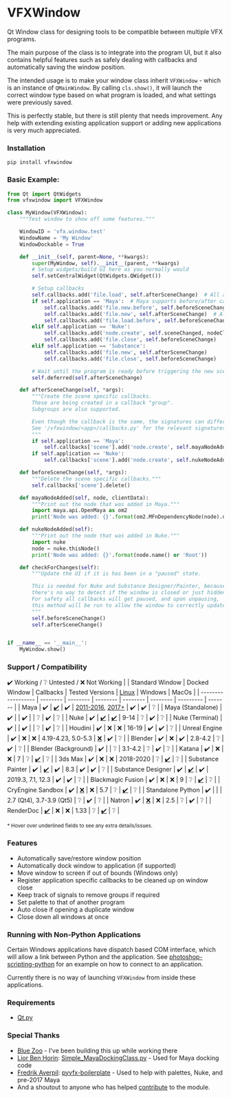 # VFXWindow
Qt Window class for designing tools to be compatible between multiple VFX programs.

The main purpose of the class is to integrate into the program UI, but it also contains helpful features such as safely dealing with callbacks and automatically saving the window position.

The intended usage is to make your window class inherit `VFXWindow` - which is an instance of `QMainWindow`. By calling `cls.show()`, it will launch the correct window type based on what program is loaded, and what settings were previously saved.

This is perfectly stable, but there is still plenty that needs improvement. Any help with extending existing application support or adding new applications is very much appreciated.

### Installation
    pip install vfxwindow

### Basic Example:
```python
from Qt import QtWidgets
from vfxwindow import VFXWindow

class MyWindow(VFXWindow):
    """Test window to show off some features."""

    WindowID = 'vfx.window.test'
    WindowName = 'My Window'
    WindowDockable = True

    def __init__(self, parent=None, **kwargs):
        super(MyWindow, self).__init__(parent, **kwargs)
        # Setup widgets/build UI here as you normally would
        self.setCentralWidget(QtWidgets.QWidget())

        # Setup callbacks
        self.callbacks.add('file.load', self.afterSceneChange)  # All apps have callback support for 'file.load'
        if self.application == 'Maya':  # Maya supports before/after callbacks
            self.callbacks.add('file.new.before', self.beforeSceneChange)
            self.callbacks.add('file.new', self.afterSceneChange)  # Also mapped to 'file.new.after'
            self.callbacks.add('file.load.before', self.beforeSceneChange)
        elif self.application == 'Nuke':
            self.callbacks.add('node.create', self.sceneChanged, nodeClass='Root')  # Pass in a parameter
            self.callbacks.add('file.close', self.beforeSceneChange)
        elif self.application == 'Substance':
            self.callbacks.add('file.new', self.afterSceneChange)
            self.callbacks.add('file.close', self.beforeSceneChange)

        # Wait until the program is ready before triggering the new scene method
        self.deferred(self.afterSceneChange)

    def afterSceneChange(self, *args):
        """Create the scene specific callbacks.
        These are being created in a callback "group".
        Subgroups are also supported.

        Even though the callback is the same, the signatures can differ.
        See '/vfxwindow/<app>/callbacks.py' for the relevant signatures.
        """
        if self.application == 'Maya':
            self.callbacks['scene'].add('node.create', self.mayaNodeAdded, nodeType='dependNode')
        if self.application == 'Nuke':
            self.callbacks['scene'].add('node.create', self.nukeNodeAdded)

    def beforeSceneChange(self, *args):
        """Delete the scene specific callbacks."""
        self.callbacks['scene'].delete()

    def mayaNodeAdded(self, node, clientData):
        """Print out the node that was added in Maya."""
        import maya.api.OpenMaya as om2
        print('Node was added: {}'.format(om2.MFnDependencyNode(node).name()))

    def nukeNodeAdded(self):
        """Print out the node that was added in Nuke."""
        import nuke
        node = nuke.thisNode()
        print('Node was added: {}'.format(node.name() or 'Root'))

    def checkForChanges(self):
        """Update the UI if it is has been in a "paused" state.

        This is needed for Nuke and Substance Designer/Painter, because
        there's no way to detect if the window is closed or just hidden.
        For safety all callbacks will get paused, and upon unpausing,
        this method will be run to allow the window to correctly update.
        """
        self.beforeSceneChange()
        self.afterSceneChange()


if __name__ == '__main__':
    MyWindow.show()
```

### Support / Compatibility
✔️ Working  /  ❔ Untested  /  ❌ Not Working
|                    | Standard Window | Docked Window | Callbacks | Tested Versions | [Linux](# "Tested in Linux Mint.")  | Windows | MacOs |
| ------------------ | -------- | -------- | -------- | -------- | -------- | --------- | ------- |
| Maya               | ✔️ | [✔️](# "Uses `workspaceControl` or falls back to `dockControl` for pre Maya 2017, saves/restores location of window.") | ✔️ | [2011-2016](# "Docked windows use `dockControl`, tested lightly on 2016."), [2017+](# "Docked windows use `workspaceControl`.") | ✔️ | ✔️ | ❔ |
| Maya (Standalone)  | ✔️ | | ✔️ | | ❔ | ✔️ | ❔ |
| Nuke               | ✔️ | [✔️](# "Uses `registerWidgetAsPanel` to dock window in a panel, saves/restores location of panel only when docked (not floating).") | [✔️](# "Callbacks are only active while the window has focus. It is recommended to define a `checkForChanges()` method which will be run each time the callbacks get reactivated.") | 9-14 | ❔ | ✔️ | ❔ |
| Nuke (Terminal)    | ✔️ | | ✔️ | | ❔ | ✔️ | ❔ |
| Houdini            | ✔️ | ❌ | ❌ | 16-19 | ✔️ | ✔️ | ❔ |
| Unreal Engine      | ✔️ | ❌ | ❌ | 4.19-4.23, 5.0-5.3 | [❌](# "Tested on UE5.") | ✔️ | ❔ |
| Blender            | ✔️ | ❌ | ✔️ | 2.8-4.2 | ❔ | ✔️ | ❔ |
| Blender (Background) | ✔️ | | ❔ | 3.1-4.2 | ❔ | ✔️ | ❔ |
| Katana             | ✔️ | ❌ | ❌ | 7 | ❔ | [✔️](# "Unable to catch close events when the user presses the X, meaning the position can't be saved and callbacks can't be implemented") | ❔ |
| 3ds Max            | ✔️ | ❌ | ❌ | 2018-2020 | ❔ | [✔️](# "Tested previously but unable to confirm.") | ❔ |
| Substance Painter  | ✔️ | [✔️](# "Uses `substance_painter.ui.add_dock_widget`, does not save/restore location of window.") | ✔️ | 8.3 | ✔️ | ✔️ | ❔ |
| Substance Designer | ✔️ | [✔️](# "Uses `sd.getContext().getSDApplication().getQtForPythonUIMgr().newDockWidget`, does not save/restore location of window.") | ✔️ | 2019.3, 7.1, 12.3 | ✔️ | ✔️ | ❔ |
| Blackmagic Fusion  | ✔️ | ❌ | ❌ | 9 | ❔ | [✔️](# "Unable to read Fusion version, and causes recursion error if calling `show`/`hide`/`setVisible`.") | ❔ |
| CryEngine Sandbox  | ✔️ | [❌](# "There's a `SandboxBridge.register_window` function, but I was not able to figure it out.") | ❌ | 5.7 | ❔ | [✔️](# "Causes recursion error if calling `show`/`hide`/`setVisible`.") | ❔ |
| Standalone Python  | ✔️ | | | 2.7 (Qt4), 3.7-3.9 (Qt5) | ❔ | ✔️ | ❔ |
| Natron             | ✔️ | [❌](# "Potentially possible, but not yet implemented.") | ❌ | 2.5 | ❔ | ✔️ | ❔ |
| RenderDoc          | [✔️](# "Only runs in the interactive shell, not the script editor.") | ❌ | ❌ | 1.33 | ❔ | [✔️](# "Causes recursion error if calling `show`/`hide`, and crashes when calling `setVisible`.") | ❔ |

<sub>* Hover over underlined fields to see any extra details/issues.</sub>

### Features
 - Automatically save/restore window position
 - Automatically dock window to application (if supported)
 - Move window to screen if out of bounds (Windows only)
 - Register application specific callbacks to be cleaned up on window close
 - Keep track of signals to remove groups if required
 - Set palette to that of another program
 - Auto close if opening a duplicate window
 - Close down all windows at once

### Running with Non-Python Applications
Certain Windows applications have dispatch based COM interface, which will allow a link between Python and the application. See [photoshop-scripting-python](https://github.com/lohriialo/photoshop-scripting-python) for an example on how to connect to an application.

Currently there is no way of launching `VFXWindow` from inside these applications.

### Requirements
 - [Qt.py](https://github.com/mottosso/Qt.py)

### Special Thanks
 - [Blue Zoo](https://www.blue-zoo.co.uk/) - I've been building this up while working there
 - [Lior Ben Horin](https://gist.github.com/liorbenhorin): [Simple_MayaDockingClass.py](https://gist.github.com/liorbenhorin/69da10ec6f22c6d7b92deefdb4a4f475) - Used for Maya docking code
 - [Fredrik Averpil](https://github.com/fredrikaverpil): [pyvfx-boilerplate](https://github.com/fredrikaverpil/pyvfx-boilerplate) - Used to help with palettes, Nuke, and pre-2017 Maya
 - And a shoutout to anyone who has helped [contribute](https://github.com/huntfx/vfxwindow/graphs/contributors) to the module.
